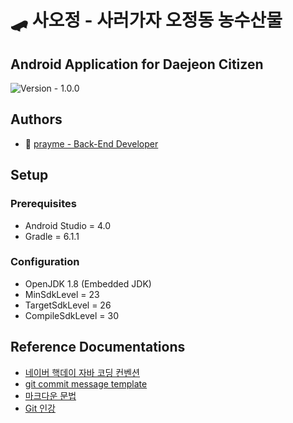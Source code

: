 # 🛹 사오정 - 사러가자 오정동 농수산물
## Android Application for Daejeon Citizen
![Version - 1.0.0](https://img.shields.io/badge/Version-1.0.0-orange.svg)

## Authors
- 🍙 [prayme - Back-End Developer](dbfpzk142@gmail.com)


## Setup
### Prerequisites ###

* Android Studio = 4.0
* Gradle = 6.1.1 

### Configuration

* OpenJDK 1.8 (Embedded JDK)
* MinSdkLevel = 23
* TargetSdkLevel = 26
* CompileSdkLevel = 30

## Reference Documentations

* [네이버 핵데이 자바 코딩 컨벤션](https://naver.github.io/hackday-conventions-java/)
* [git commit message template](https://junwoo45.github.io/2020-02-06-commit_template/)
* [마크다운 문법](https://heropy.blog/2017/09/30/markdown/)
* [Git 인강](https://tacademy.skplanet.com/live/player/onlineLectureDetail.action?seq=171#sec2)